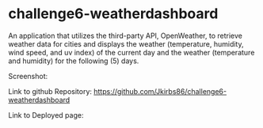 # challenge6-weatherdashboard
An application that utilizes the third-party API, OpenWeather, to retrieve weather data for cities and displays the weather (temperature, humidity, wind speed, and uv index) of the current day and the weather (temperature and humidity) for the following (5) days.

Screenshot:




Link to github Repository:
https://github.com/Jkirbs86/challenge6-weatherdashboard

Link to Deployed page:
